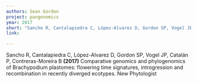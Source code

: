 ```yaml
---
authors: Sean Gordon
project: pangenomics
year: 2017
short: "Sancho R, Cantalapiedra C, López-Alvarez D, Gordon SP, Vogel JP, Catalán P, Contreras-Moreira B (in press) Comparative genomics and phylogenomics of Brachypodium plastomes: flowering time signatures, introgression and recombination in recently diverged ecotypes. New Phytologist"
link: 

---
```


Sancho R, Cantalapiedra C, López-Alvarez D, Gordon SP, Vogel JP, Catalán P, Contreras-Moreira B **(2017)** Comparative genomics and phylogenomics of Brachypodium plastomes: flowering time signatures, introgression and recombination in recently diverged ecotypes. New Phytologist
